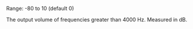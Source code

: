 Range: -80 to 10 (default 0)

The output volume of frequencies greater than 4000 Hz. Measured in dB.